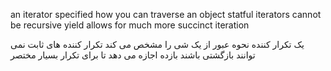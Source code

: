 an iterator specified how you can traverse an object
statful iterators cannot be recursive 
yield allows for much more succinct iteration

یک تکرار کننده نحوه عبور از یک شی را مشخص می کند
تکرار کننده های ثابت نمی توانند بازگشتی باشند
بازده اجازه می دهد تا برای تکرار بسیار مختصر